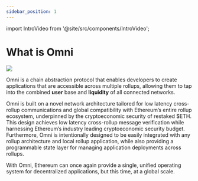 ```yaml
---
sidebar_position: 1
---
```


import IntroVideo from '@site/src/components/IntroVideo';

# What is Omni

<img src="/img/omni-intro.png"/>


Omni is a chain abstraction protocol that enables developers to create applications that are accessible across multiple rollups, allowing them to tap into the combined **user** base and **liquidity** of all connected networks.

Omni is built on a novel network architecture tailored for low latency cross-rollup communications and global compatibility with Ethereum’s entire rollup ecosystem, underpinned by the cryptoeconomic security of restaked $ETH. This design achieves low latency cross-rollup message verification while harnessing Ethereum’s industry leading cryptoeconomic security budget. Furthermore, Omni is intentionally designed to be easily integrated with any rollup architecture and local rollup application, while also providing a programmable state layer for managing application deployments across rollups.

With Omni, Ethereum can once again provide a single, unified operating system for decentralized applications, but this time, at a global scale.

